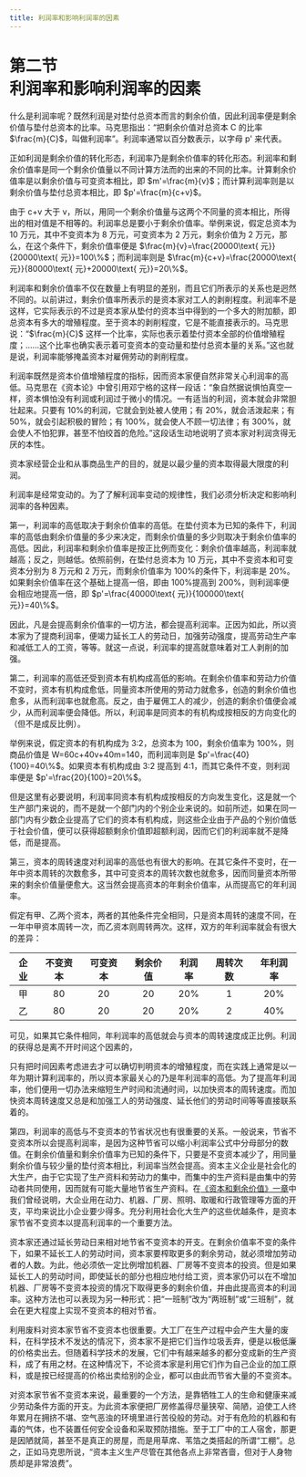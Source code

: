 ```yaml
---
title: 利润率和影响利润率的因素
---
```


# 第二节<br>**利润率&zwnj;和影响利润率的因素**

什么是利润率呢？既然利润是对垫付总资本而言的剩余价值，因此利润率便是剩余价值与垫付总资本的比率。马克思指出：“把剩余价值对总资本 C 的比率 $\frac{m}{C}$，叫做利润率”。利润率通常以百分数表示，以字母 p' 来代表。

正如利润是剩余价值的转化形态，利润率乃是剩余价值率的转化形态。利润率和剩余价值率是同一个剩余价值量以不同计算方法而的出来的不同的比率。计算剩余价值率是以剩余价值与可变资本相比，即 $m'=\frac{m}{v}$；而计算利润率则是以剩余价值与垫付总资本相比，即 $p'=\frac{m}{c+v}$。

由于 c+v 大于 v，所以，用同一个剩余价值量与这两个不同量的资本相比，所得出的相对值是不相等的。利润率总是要小于剩余价值率。举例来说，假定总资本为 10 万元，其中不变资本为 8 万元，可变资本为 2 万元，剩余价值为 2 万元，那么，在这个条件下，剩余价值率便是 $\frac{m}{v}=\frac{20000\text{ 元}}{20000\text{ 元}}=100\%$；而利润率则是 $\frac{m}{c+v}=\frac{20000\text{ 元}}{80000\text{ 元}+20000\text{ 元}}=20\%$。

利润率和剩余价值率不仅在数量上有明显的差别，而且它们所表示的关系也是迥然不同的。以前讲过，剩余价值率所表示的是资本家对工人的剥削程度。利润率不是这样，它实际表示的不过是资本家从垫付的资本当中得到的一个多大的附加额，即总资本有多大的增殖程度。至于资本的剥削程度，它是不能直接表示的。马克思说：“$\frac{m}{C}$ 这样一个比率，实际也表示着垫付资本全部的价值增殖程度；……这个比率也确实表示着可变资本的变动量和垫付总资本量的关系。”这也就是说，利润率能够掩盖资本对雇佣劳动的剥削程度。

利润率既然是资本价值增殖程度的指标，因而资本家便自然非常关心利润率的高低。马克思在《资本论》中曾引用邓宁格的这样一段话：“象自然据说惧怕真空一样，资本惧怕没有利润或利润过于微小的情况。一有适当的利润，资本就会非常胆壮起来。只要有 10%的利润，它就会到处被人使用；有 20%，就会活泼起来；有 50%，就会引起积极的冒险；有 100%，就会使人不顾一切法律；有 300%，就会使人不怕犯罪，甚至不怕绞首的危险。”这段话生动地说明了资本家对利润贪得无厌的本性。

资本家经营企业和从事商品生产的目的，就是以最少量的资本取得最大限度的利润。

利润率是经常变动的。为了了解利润率变动的规律性，我们必须分析决定和影响利润率的各种因素。

第一，利润率的高低取决于剩余价值率的高低。在垫付资本为已知的条件下，利润率的高低由剩余价值量的多少来决定，而剩余价值量的多少则取决于剩余价值率的高低。因此，利润率和剩余价值率是按正比例而变化：剩余价值率越高，利润率就越高；反之，则越低。依照前例，在垫付总资本为 10 万元，其中不变资本和可变资本分别为 8 万元和 2 万元，而剩余价值率为 100%的条件下，利润率是 20%。如果剩余价值率在这个基础上提高一倍，即由 100%提高到 200%，则利润率便会相应地提高一倍，即 $p'=\frac{40000\text{ 元}}{100000\text{ 元}}=40\%$。

因此，凡是会提高剩余价值率的一切方法，都会提高利润率。正因为如此，所以资本家为了提商利润率，便竭力延长工人的劳动日，加强劳动强度，提高劳动生产率和减低工人的工资，等等。就这一点说，利润率的提高就意味着对工人剥削的加强。

第二，利润率的高低还受到资本有机构成高低的影响。在剩余价值率和劳动力价值不变时，资本有机构成愈低，同量资本所使用的劳动力就愈多，创造的剩余价值也愈多，从而利润率也就愈高。反之，由于雇佣工人的减少，创造的剩余价值便会减少，从而利润率便会降低。所以，利润率是同资本的有机构成按相反的方向变化的（但不是成反比例）。

举例来说，假定资本的有机构成为 3:2，总资本为 100，剩余价值率为 100%，则商品价值是 W=60c+40v+40m=140，而利润率则是 $p'=\frac{40}{100}=40\%$。如果资本有机构成由 3:2 提高到 4:1，而其它条件不变，则利润率便是 $p'=\frac{20}{100}=20\%$。

但是这里有必要说明，利润率同资本有机构成按相反的方向发生变化，这是就一个生产部门来说的，而不是就一个部门内的个别企业来说的。如前所述，如果在同一部门内有少数企业提高了它们的资本有机构成，则这些企业由于产品的个别价值低于社会价值，便可以获得超额剩余价值即超额利润，因而它们的利润率就不是降低，而是提高。

第三，资本的周转速度对利润率的高低也有很大的影响。在其它条件不变时，在一年中资本周转的次数愈多，其中可变资本的周转次数也就愈多，因而同量资本所带来的剩余价值量便愈大。这当然会提高资本的年剩余价值率，从而提高它的年利润率。

假定有甲、乙两个资本，两者的其他条件完全相同，只是资本周转的速度不同，在一年中甲资本周转一次，而乙资本则周转两次。这样，双方的年利润率就会有很大的差异：

<center>

| 企业 | 不变资本 | 可变资本 | 剩余价值 | 利润率 | 周转次数 | 年利润率 |
| :---: | :---: | :---: | :---: | :---: | :---: | :---: |
| 甲 | 80 | 20 | 20 | 20% | 1 | 20% |
| 乙 | 80 | 20 | 20 | 20% | 2 | 40% |

</center>

可见，如果其它条件相同，年利润率的高低就会与资本的周转速度成正比例。利润的获得总是离不开时间这个因素的，

只有把时间因素考虑进去才可以确切判明资本的增殖程度，而在实践上通常是以一年为期计算利润率的，所以资本家最关心的乃是年利润率的高低。为了提高年利润率，他们便用一切办法来缩短生产时间和流通时间，以加快资本的周转速度。而加快资本周转速度又总是和加强工人的劳动强度、延长他们的劳动时间等等直接联系着的。

第四，利润率的高低与不变资本的节省状况也有很重要的关系。一般说来，节省不变资本所以会提高利润率，是因为这种节省可以缩小利润率公式中分母部分的数值。在剩余价值量和剩余价值率为已知的条件下，只要是不变资本减少了，用同量剩余价值与较少量的垫付资本相比，利润率当然会提高。资本主义企业是社会化的大生产，由于它实现了生产资料和劳动力的集中，而集中的生产资料是由集中的劳动者共同使用，因而就有可能大量地节省生产资料。在[《资本和剩余价值》一章](../chap-02/index.md)中我们曾经说明，大企业用在动力、机器、厂房、照明、取暖和行政管理等方面的开支，平均来说比小企业要少得多。充分利用社会化大生产的这些优越条件，是资本家节省不变资本以提高利润率的一个重要方法。

资本家还通过延长劳动日来相对地节省不变资本的开支。在剩余价值率不变的条件下，如果不延长工人的劳动时间，资本家要榨取更多的剩余劳动，就必须增加劳动者的人数。为此，他必须依一定比例增加机器、厂房等不变资本的投资。但是如果延长工人的劳动时间，即使延长的部分也相应地付给工资，资本家仍可以在不增加机器、厂房等不变资本投资的情况下取得更多的剩余价值，并由此提高资本的利润率。这种方法也可以表现为另一种形式：把“一班制”改为“两班制”或“三班制”，就会在更大程度上实现不变资本的相对节省。

利用废料对资本家节省不变资本也很重要。大工厂在生产过程中会产生大量的废料，在科学技术不发达的情况下，资本家不是把它们当作垃圾丢弃，便是以极低廉的价格卖出去。但随着科学技术的发展，它们中有越来越多的都分变成新的生产资料，成了有用之材。在这种情况下，不论资本家是利用它们作为自己企业的加工原料，或是按已经提高的价格出卖给别的企业，都可以由此而节省大量的不变资本。

对资本家节省不变资本来说，最重要的一个方法，是靠牺牲工人的生命和健康来减少劳动条件方面的开支。为此资本家便把厂房修盖得尽量狭窄、简陋，迫使工人终年累月在拥挤不堪、空气恶浊的环境里进行苦役般的劳动。对于有危险的机器和有毒的气体，也不装置任何安全设备和采取预防措施。至于工厂中的工人宿舍，那更是因陋就简，甚至不是真正的房屋，而是用草席、苇箔之类搭起的所谓“工棚”。总之，正如马克思所说，“资本主义生产尽管在其他各点上非常吝啬，但对于人身物质却是非常浪费”。